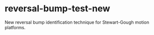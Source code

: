 # reversal-bump-test-new
New reversal bump identification technique for Stewart-Gough motion platforms.
